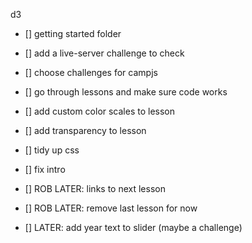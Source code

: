 d3

- [] getting started folder
- [] add a live-server challenge to check
- [] choose challenges for campjs
- [] go through lessons and make sure code works
- [] add custom color scales to lesson
- [] add transparency to lesson

- [] tidy up css
- [] fix intro

- [] ROB LATER: links to next lesson
- [] ROB LATER: remove last lesson for now
- [] LATER: add year text to slider (maybe a challenge)
